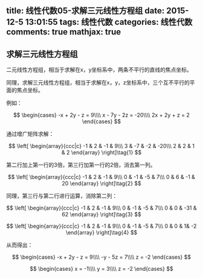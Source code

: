 title: 线性代数05-求解三元线性方程组
date: 2015-12-5 13:01:55
tags: 线性代数
categories: 线性代数
comments: true
mathjax: true
---

## 求解三元线性方程组

二元线性方程组，相当于求解在x，y坐标系中，两条不平行的直线的焦点坐标。

同理，求解三元线性方程组，相当于求解在x，y，z坐标系中，三个互不平行的平面的焦点坐标。

例如：

$$ 
\begin{cases} 
-x + 2y - z = 9\\\\
x - 7y - 2z = -20\\\\
2x + 2y + z = 2
\end{cases} 
$$ 

通过增广矩阵求解：

$$ 
\left[
    \begin{array}{ccc|c}
      -1 & 2 & -1 & 9\\\
      3 & -7 & -2 & -20\\\
      2 & 2 & 1 & 2
    \end{array}
\right]\tag{1}
$$

第二行加上第一行的3倍，第三行加第一行的2倍，消去第一列。

$$ 
\left[
    \begin{array}{ccc|c}
      -1 & 2 & -1 & 9\\\
      0 & -1 & -5 & 7\\\
      0 & 6 & -1 & 20
    \end{array}
\right]\tag{2}
$$

同理，第三行与第二行进行运算，消除第二列：

$$ 
\left[
    \begin{array}{ccc|c}
      -1 & 2 & -1 & 9\\\
      0 & -1 & -5 & 7\\\
      0 & 0 & -31 & 62
    \end{array}
\right]\tag{3}
$$

$$ 
\left[
    \begin{array}{ccc|c}
      -1 & 2 & -1 & 9\\\
      0 & -1 & -5 & 7\\\
      0 & 0 & 1& -2
    \end{array}
\right]\tag{4}
$$

从而得出：

$$ 
\begin{cases} 
-x + 2y - z = 9\\\\
-y - 5z = 7\\\\
z = -2
\end{cases} 
$$ 

$$ 
\begin{cases} 
x = -1\\\\
y = 3\\\\
z = -2
\end{cases} 
$$
